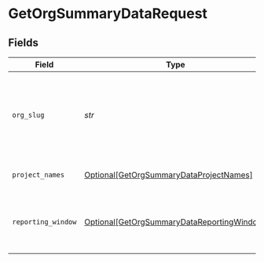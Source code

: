 # GetOrgSummaryDataRequest


## Fields

| Field                                                                                                     | Type                                                                                                      | Required                                                                                                  | Description                                                                                               |
| --------------------------------------------------------------------------------------------------------- | --------------------------------------------------------------------------------------------------------- | --------------------------------------------------------------------------------------------------------- | --------------------------------------------------------------------------------------------------------- |
| `org_slug`                                                                                                | *str*                                                                                                     | :heavy_check_mark:                                                                                        | Org slug in the form `vcs-slug/org-name`. The `/` characters may be URL-escaped.                          |
| `project_names`                                                                                           | [Optional[GetOrgSummaryDataProjectNames]](../../models/operations/getorgsummarydataprojectnames.md)       | :heavy_minus_sign:                                                                                        | List of project names.                                                                                    |
| `reporting_window`                                                                                        | [Optional[GetOrgSummaryDataReportingWindow]](../../models/operations/getorgsummarydatareportingwindow.md) | :heavy_minus_sign:                                                                                        | The time window used to calculate summary metrics.                                                        |
